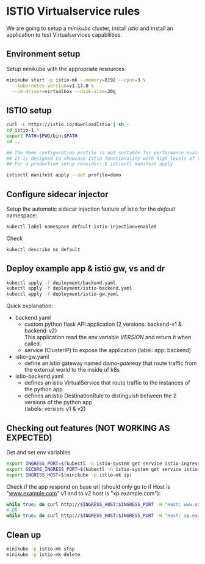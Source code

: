 # ISTIO Virtualservice rules
We are going to setup a *minikube* cluster, install *istio* and install an application to test Virtualservices capabilities.


## Environment setup
Setup minikube with the appropriate resources:
```bash
minikube start -p istio-mk --memory=8192 --cpus=3 \
  --kubernetes-version=v1.17.0 \
  --vm-driver=virtualbox --disk-size=20g
```

## ISTIO setup
```bash
curl -L https://istio.io/downloadIstio | sh -
cd istio-1.*
export PATH=$PWD/bin:$PATH
cd ..

## The demo configuration profile is not suitable for performance evaluation. 
## It is designed to showcase Istio functionality with high levels of tracing and access logging
## For a production setup consider: $ istioctl manifest apply

istioctl manifest apply --set profile=demo
```

## Configure sidecar injector 
Setup the automatic sidecar injection feature of istio for the *default* namespace:  
```bash
kubectl label namespace default istio-injection=enabled
```
Check
```bash
kubectl describe ns default
```

## Deploy example app & istio gw, vs and dr
```bash
kubectl apply -f deployment/backend.yaml
kubectl apply -f deployment/istio-backend.yaml
kubectl apply -f deployment/istio-gw.yaml
```
Quick explanation:  
* backend.yaml
  * custom python flask API application (2 versions: backend-v1 & backend-v2)  
    This application read the env variable *VERSION* and return it when called.
  * service (ClusterIP) to expose the application (label: app: backend)
* istio-gw.yaml
  * define an istio gateway named *demo-gateway* that route traffic from the external world to the inside of k8s
* istio-backend.yaml
  * defines an istio VirtualService that route traffic to the instances of the python app
  * defines an istio DestinationRule to distinguish between the 2 versions of the python app  
    (labels: version: v1 & v2)

## Checking out features (NOT WORKING AS EXPECTED)
Get and set env variables
```bash
export INGRESS_PORT=$(kubectl -n istio-system get service istio-ingressgateway -o jsonpath='{.spec.ports[?(@.name=="http2")].nodePort}')
export SECURE_INGRESS_PORT=$(kubectl -n istio-system get service istio-ingressgateway -o jsonpath='{.spec.ports[?(@.name=="https")].nodePort}')
export INGRESS_HOST=$(minikube -p istio-mk ip)
```

Check if the app respond on base url (should only go to if Host is "www.example.com" v1 and to v2 host is "xp.example.com"):
```bash
while true; do curl http://$INGRESS_HOST:$INGRESS_PORT -H "Host: www.example.com"; sleep .2;done
# OR
while true; do curl http://$INGRESS_HOST:$INGRESS_PORT -H "Host: xp.example.com"; sleep .2;done
```

## Clean up
```bash
minikube -p istio-mk stop
minikube -p istio-mk delete
```

